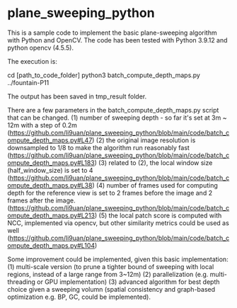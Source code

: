 # plane_sweeping_python
This is a sample code to implement the basic plane-sweeping algorithm with Python and OpenCV.
The code has been tested with Python 3.9.12 and python opencv (4.5.5).

The execution is:

cd [path_to_code_folder]
python3 batch_compute_depth_maps.py ../fountain-P11

The output has been saved in tmp_result folder.

There are a few parameters in the batch_compute_depth_maps.py script that can be changed.
(1) number of sweeping depth - so far it's set at 3m ~ 12m with a step of 0.2m (https://github.com/li9uan/plane_sweeping_python/blob/main/code/batch_compute_depth_maps.py#L47)
(2) the original image resolution is downsampled to 1/8 to make the algorithm run reasonably fast (https://github.com/li9uan/plane_sweeping_python/blob/main/code/batch_compute_depth_maps.py#L183)
(3) related to (2), the local window size (half_window_size) is set to 4 (https://github.com/li9uan/plane_sweeping_python/blob/main/code/batch_compute_depth_maps.py#L38)
(4) number of frames used for computing depth for the reference view is set to 2 frames before the image and 2 frames after the image. (https://github.com/li9uan/plane_sweeping_python/blob/main/code/batch_compute_depth_maps.py#L213)
(5) the local patch score is computed with NCC, implemented via opencv, but other similarity metrics could be used as well (https://github.com/li9uan/plane_sweeping_python/blob/main/code/batch_compute_depth_maps.py#L104)

Some improvement could be implemented, given this basic implementation:
(1) multi-scale version (to prune a tighter bound of sweeping with local regions, instead of a large range from 3~12m)
(2) parallelization (e.g. multi-threading or GPU implementation)
(3) advanced algorithm for best depth choice given a sweeping volumn (spatial consistency and graph-based optimization e.g. BP, GC, could be implemented).
